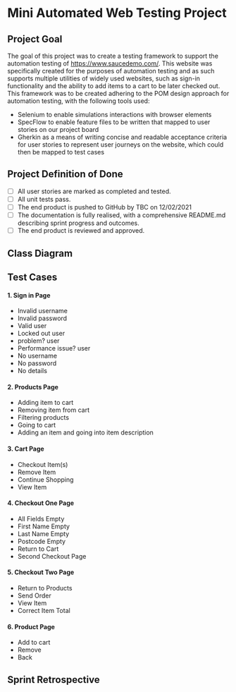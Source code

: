 # Mini Automated Web Testing Project 

## Project Goal
The goal of this project was to create a testing framework to support the automation testing of https://www.saucedemo.com/. This website was specifically created for the purposes of automation testing and as such supports multiple utilities of widely used websites, such as sign-in functionality and the ability to add items to a cart to be later checked out. This framework was to be created adhering to the POM design approach for automation testing, with the following tools used:

 - Selenium to enable simulations interactions with browser elements
 - SpecFlow to enable feature files to be written that mapped to user stories on our project board
 - Gherkin as a means of writing concise and readable acceptance criteria for user stories to represent user journeys on the website, which could then be mapped to test cases


## Project Definition of Done

- [ ] All user stories are marked as completed and tested.
- [ ] All unit tests pass.
- [ ] The end product is pushed to GitHub by TBC on 12/02/2021
- [ ] The documentation is fully realised, with a comprehensive README.md describing sprint progress and outcomes.
- [ ] The end product is reviewed and approved.

## Class Diagram

## Test Cases
#### 1. Sign in Page 
- Invalid username 
- Invalid password
- Valid user
- Locked out user
- problem? user
- Performance issue? user
- No username
- No password
- No details

#### 2. Products Page
- Adding item to cart
- Removing item from cart
- Filtering products
- Going to cart
- Adding an item and going into item description

#### 3. Cart Page
 - Checkout Item(s)
 - Remove Item
 - Continue Shopping
 - View Item

#### 4. Checkout One Page
 - All Fields Empty
 - First Name Empty
 - Last Name Empty
 - Postcode Empty
 - Return to Cart 
 - Second Checkout Page

#### 5. Checkout Two Page
 - Return to Products 
 - Send Order 
 - View Item
 - Correct Item Total

#### 6. Product Page
- Add to cart
- Remove
- Back


## Sprint Retrospective


